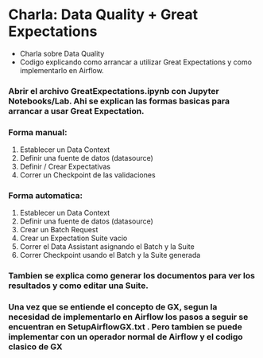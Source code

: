 # Charla: Data Quality + Great Expectations
- Charla sobre Data Quality
- Codigo explicando como arrancar a utilizar Great Expectations y como implementarlo en Airflow.


### Abrir el archivo GreatExpectations.ipynb con Jupyter Notebooks/Lab. Ahi se explican las formas basicas para arrancar a usar Great Expectation.

### Forma manual:
1. Establecer un Data Context
2. Definir una fuente de datos (datasource)
3. Definir / Crear Expectativas
4. Correr un Checkpoint de las validaciones

### Forma automatica:
1. Establecer un Data Context
2. Definir una fuente de datos (datasource)
3. Crear un Batch Request
4. Crear un Expectation Suite vacio
5. Correr el Data Assistant asignando el Batch y la Suite
6. Correr Checkpoint usando el Batch y la Suite generada

### Tambien se explica como generar los documentos para ver los resultados y como editar una Suite.

### Una vez que se entiende el concepto de GX, segun la necesidad de implementarlo en Airflow los pasos a seguir se encuentran en SetupAirflowGX.txt . Pero tambien se puede implementar con un operador normal de Airflow y el codigo clasico de GX
